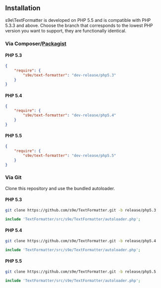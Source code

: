 ## Installation

s9e\\TextFormatter is developed on PHP 5.5 and is compatible with PHP 5.3.3 and above. Choose the branch that corresponds to the lowest PHP version you want to support, they are functionally identical.

### Via Composer/[Packagist](https://packagist.org/)

#### PHP 5.3
```json
{
    "require": {
        "s9e/text-formatter": "dev-release/php5.3"
    }
}
```

#### PHP 5.4
```json
{
    "require": {
        "s9e/text-formatter": "dev-release/php5.4"
    }
}
```

#### PHP 5.5
```json
{
    "require": {
        "s9e/text-formatter": "dev-release/php5.5"
    }
}
```

### Via Git

Clone this repository and use the bundled autoloader.

#### PHP 5.3
```bash
git clone https://github.com/s9e/TextFormatter.git -b release/php5.3
```
```php
include 'TextFormatter/src/s9e/TextFormatter/autoloader.php';
```

#### PHP 5.4
```bash
git clone https://github.com/s9e/TextFormatter.git -b release/php5.4
```
```php
include 'TextFormatter/src/s9e/TextFormatter/autoloader.php';
```

#### PHP 5.5
```bash
git clone https://github.com/s9e/TextFormatter.git -b release/php5.5
```
```php
include 'TextFormatter/src/s9e/TextFormatter/autoloader.php';
```

